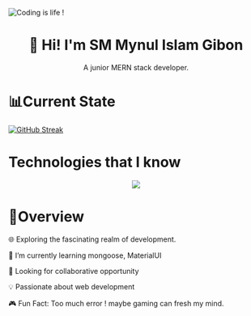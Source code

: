 ![Coding is life !](/images/composition-with-html-system-websites.jpg "San Juan Mountains")

<h1 align="center">👋 Hi! I'm SM Mynul Islam Gibon</h1>
<p align="center">A junior MERN stack developer.</p>



# 📊Current State
[![GitHub Streak](https://streak-stats.demolab.com?user=jibon49&theme=tokyonight)](https://git.io/streak-stats)


# Technologies that I know
<p align="center">
  <a href="https://skillicons.dev">
    <img src="https://skillicons.dev/icons?i=html,css,javascript,react,nodejs,express,mongodb,firebase,tailwind,c,java" />
  </a>
</p>

# 📌Overview


🌐 Exploring the fascinating realm of development.

 🌱 I’m currently learning mongoose, MaterialUI

🤝 Looking for collaborative opportunity

💡 Passionate about web development

🎮 Fun Fact: Too much error ! maybe gaming can fresh my mind.


